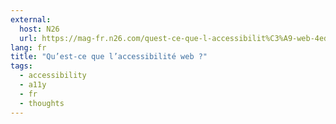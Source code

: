 ```yaml
---
external:
  host: N26
  url: https://mag-fr.n26.com/quest-ce-que-l-accessibilit%C3%A9-web-4ede72ff2f81
lang: fr
title: "Qu’est-ce que l’accessibilité web ?"
tags:
  - accessibility
  - a11y
  - fr
  - thoughts
---
```

